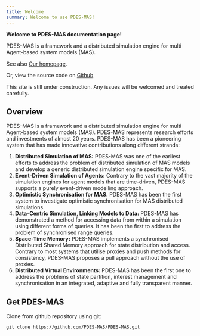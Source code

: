 ```yaml
---
title: Welcome
summary: Welcome to use PDES-MAS!
---
```


**Welcome to PDES-MAS documentation page!**

PDES-MAS is a framework and a distributed simulation engine for multi Agent-based system models (MAS). 

See also [Our homepage](https://pdes-mas.github.io/).

Or, view the source code on [Github](https://github.com/PDES-MAS/PDES-MAS)

This site is still under construction. Any issues will be welcomed and treated carefully.
## Overview

PDES-MAS is a framework and a distributed simulation engine for multi Agent-based system models (MAS). PDES-MAS represents research efforts and investments of almost 20 years.  PDES-MAS has been a pioneering system that has made innovative contributions along different strands:

1. **Distributed Simulation of MAS:** PDES-MAS was one of the earliest efforts to address the problem of distributed simulation of MAS models and develop a generic distributed simulation engine specific for MAS. 
2. **Event-Driven Simulation of Agents:** Contrary to the vast majority of the simulation engines for agent models that are time-driven, PDES-MAS supports a purely event-driven modelling approach.  
3. **Optimistic Synchronisation for MAS.** PDES-MAS has been the first system to investigate optimistic synchronisation for MAS distributed simulations.
4. **Data-Centric Simulation, Linking Models to Data:** PDES-MAS has demonstrated a method for accessing data from within a simulation using different forms of queries. It has been the first to address the problem of synchronised range queries. 
5. **Space-Time Memory:** PDES-MAS implements a synchronised Distributed Shared Memory approach for state distribution and access. Contrary to most systems that utilise proxies and push methods for consistency, PDES-MAS proposes a pull approach without the use of proxies. 
6. **Distributed Virtual Environments:** PDES-MAS has been the first one to address the problems of state partition, interest management and synchronisation in an integrated, adaptive and fully transparent manner. 



## Get PDES-MAS

Clone from github repository using git:

```
git clone https://github.com/PDES-MAS/PDES-MAS.git
```

